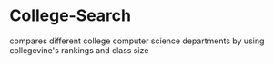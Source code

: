 # College-Search
compares different college computer science departments by using collegevine's rankings and class size
